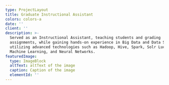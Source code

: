 ```yaml
---
type: ProjectLayout
title: Graduate Instructional Assistant
colors: colors-a
date: ''
client: ''
description: >-
  Served as an Instructional Assistant, teaching students and grading
  assignments, while gaining hands-on experience in Big Data and Data Science
  utilizing advanced technologies such as Hadoop, Hive, Spark, Solr Lucene,
  Machine Learning, and Neural Networks.
featuredImage:
  type: ImageBlock
  altText: altText of the image
  caption: Caption of the image
  elementId: ''
---
```

